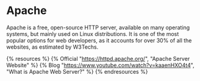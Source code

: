 # Apache

Apache is a free, open-source HTTP server, available on many operating systems, but mainly used on Linux distributions. It is one of the most popular options for web developers, as it accounts for over 30% of all the websites, as estimated by W3Techs.

{% resources %}
  {% Official "https://httpd.apache.org/", "Apache Server Website" %}
  {% Blog "https://www.youtube.com/watch?v=kaaenHXO4t4", "What is Apache Web Server?" %}
{% endresources %}
